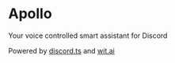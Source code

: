 # Apollo
Your voice controlled smart assistant for Discord

Powered by [discord.ts](https://github.com/OwenCalvin/discord.ts) and [wit.ai](https://wit.ai/)
